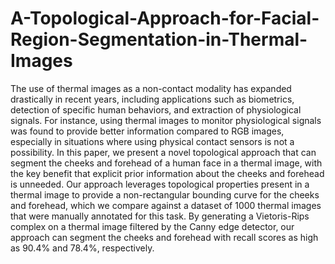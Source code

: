 # A-Topological-Approach-for-Facial-Region-Segmentation-in-Thermal-Images
The use of thermal images as a non-contact modality has expanded drastically in recent years, including applications such as biometrics, detection of specific human behaviors, and extraction of physiological signals. For instance, using thermal images to monitor physiological signals was found to provide better information compared to RGB images, especially in situations where using physical contact sensors is not a possibility. In this paper, we present a novel topological approach that can segment the cheeks and forehead of a human face in a thermal image, with the key benefit that explicit prior information about the cheeks and forehead is unneeded. Our approach leverages topological properties present in a thermal image to provide a non-rectangular bounding curve for the cheeks and forehead, which we compare against a dataset of 1000 thermal images that were manually annotated for this task. By generating a Vietoris-Rips complex on a thermal image filtered by the Canny edge detector, our approach can segment the cheeks and forehead with recall scores as high as 90.4% and 78.4%, respectively.
